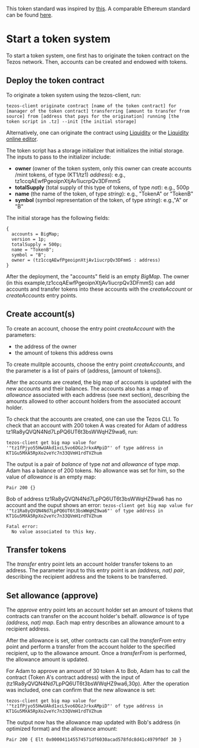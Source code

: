This token standard was inspired by [this](https://github.com/OCamlPro/liquidity/blob/next/tests/others/token.liq).  A comparable Ethereum standard can be found [here](https://github.com/ethereum/EIPs/blob/master/EIPS/eip-20.md).

# Start a token system

To start a token system, one first has to originate the token contract on the Tezos network.  Then, accounts can be created and endowed with tokens.

## Deploy the token contract

To originate a token system using the tezos-client, run: 

```tezos-client originate contract [name of the token contract] for [manager of the token contract] transferring [amount to transfer from source] from [address that pays for the origination] running [the token script in .tz] --init [the initial storage]``` 

Alternatively, one can originate the contract using [Liquidity](http://www.liquidity-lang.org/doc/usage/index.html#running-a-simulation-of-the-contract) or the [Liquidity online editor](http://www.liquidity-lang.org/edit/).

The token script has a storage initializer that initializes the initial storage.  The inputs to pass to the initializer include:

- **owner** (owner of the token system, only this owner can create accounts /mint tokens, of type (KT1/tz1) *address*): 
e.g., tz1ccqAEwfPgeoipnXtjAv1iucrpQv3DFmmS
- **totalSupply** (total supply of this type of tokens, of type *nat*): e.g., 500p
- **name** (the name of the token, of type *string*): e.g., "TokenA" or "TokenB" 
- **symbol** (symbol representation of the token, of type *string*): e.g.,"A" or "B" 

The initial storage has the following fields:
~~~~
{ 
  accounts = BigMap; 
  version = 1p; 
  totalSupply = 500p; 
  name = "TokenB"; 
  symbol = "B"; 
  owner = (tz1ccqAEwfPgeoipnXtjAv1iucrpQv3DFmmS : address) 
} 
~~~~
After the deployment, the "accounts" field is an empty *BigMap*.  The owner (in this example,tz1ccqAEwfPgeoipnXtjAv1iucrpQv3DFmmS) can add accounts and transfer tokens into these accounts with the *createAccount* or *createAccounts* entry points. 

## Create account(s)

To create an account, choose the entry point *createAccount* with the parameters:

- the address of the owner
- the amount of tokens this address owns

To create mulitple accounts, choose the entry point *createAccounts*, and the parameter is a list of pairs of (address, [amount of tokens]).

After the accounts are created, the big map of accounts is updated with the new accounts and their balances.  The accounts also has a map of *allowance* associated with each address (see next section), describing the amounts allowed to other account holders from the associated account holder.

To check that the accounts are created, one can use the Tezos CLI.  To check that an account with 200 token A was created for Adam of address tz1Ra8yQVQN4Nd7LpPQ6UT6t3bsWWqHZ9wa6, run:

```tezos-client get big map value for '"tz1fPjyo55HwUAkd1xcL5vo6DGzJrkxAMpiD"' of type address in KT1Gu5MXA5RpXo2veYc7n33QVmH1rdTVZhum```

The output is a pair of *balance* of type *nat* and *allowance* of type *map*.  Adam has a balance of 200 tokens.  No allowance was set for him, so the value of *allowance* is an empty map:

~~~~
Pair 200 {}
~~~~

Bob of address tz1Ra8yQVQN4Nd7LpPQ6UT6t3bsWWqHZ9wa6 has no account and the ouput shows an error: 
````tezos-client get big map value for '"tz1Ra8yQVQN4Nd7LpPQ6UT6t3bsWWqHZ9wa6"' of type address in KT1Gu5MXA5RpXo2veYc7n33QVmH1rdTVZhum````

~~~~
Fatal error:
  No value associated to this key.
~~~~

## Transfer tokens

The *transfer* entry point lets an account holder transfer tokens to an address.  The parameter input to this entry point is an *(address, nat) pair*, describing the recipient address and the tokens to be transferred. 

## Set allowance (approve)

The *approve* entry point lets an account holder set an amount of tokens that contracts can transfer on the account holder's behalf.  *allowance* is of type *(address, nat) map*.  Each map entry describes an allowance amount to a recipient address.

After the allowance is set, other contracts can call the *transferFrom* entry point and perform a transfer from the account holder to the specified recipient, up to the allowance amount.  Once a *transferFrom* is performed, the allowance amount is updated.  

For Adam to approve an amount of 30 token A to Bob, Adam has to call the contract (Token A's contract address) with the input of (tz1Ra8yQVQN4Nd7LpPQ6UT6t3bsWWqHZ9wa6,30p).  After the operation was included, one can confirm that the new allowance is set:

```tezos-client get big map value for '"tz1fPjyo55HwUAkd1xcL5vo6DGzJrkxAMpiD"' of type address in KT1Gu5MXA5RpXo2veYc7n33QVmH1rdTVZhum```

The output now has the allowance map updated with Bob's address (in optimized format) and the allowance amount:

~~~~
Pair 200 { Elt 0x000041145574571df6030acad578fdc8d41c4979f0df 30 }
~~~~



